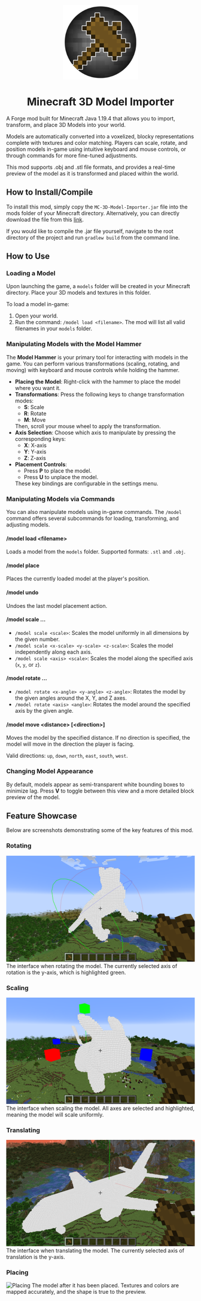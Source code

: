 <p align="center"><img src="./icon.png" alt="Logo" width="200"></p>
<h1 align="center">
	Minecraft 3D Model Importer
</h1>
<p>A Forge mod built for Minecraft Java 1.19.4 that allows you to import, transform, and place 3D Models into your world.</p>
<p>Models are automatically converted into a voxelized, blocky representations complete with textures and color matching. Players can scale, rotate, and position models in-game using intuitive keyboard and mouse controls, or through commands for more fine-tuned adjustments. </p>
<p>This mod supports .obj and .stl file formats, and provides a real-time preview of the model as it is transformed and placed within the world.</p>
<h2>How to Install/Compile</h2>
<p>To install this mod, simply copy the <code>MC-3D-Model-Importer.jar</code> file into the mods folder of your Minecraft directory. Alternatively, you can directly download the file from this <a href="https://drive.google.com/uc?export=download&id=1Vnnlh0lzMOiZfB6nik4ipL2DYsyTqjYl">link</a>.
</p>
<p>If you would like to compile the .jar file yourself, navigate to the root directory of the project and run <code>gradlew build</code> from the command line.</p>

<h2>How to Use</h2>
    <h3>Loading a Model</h3>
    <p>Upon launching the game, a <code>models</code> folder will be created in your Minecraft directory. Place your 3D models and textures in this folder.</p>
    <p>To load a model in-game:</p>
    <ol>
        <li>Open your world.</li>
        <li>Run the command: <code>/model load &lt;filename&gt;</code>. The mod will list all valid filenames in your <code>models</code> folder.</li>
    </ol>

<h3>Manipulating Models with the Model Hammer</h3>
<p>The <strong>Model Hammer</strong> is your primary tool for interacting with models in the game. You can perform various transformations (scaling, rotating, and moving) with keyboard and mouse controls while holding the hammer.</p>

<ul>
	<li><strong>Placing the Model</strong>: Right-click with the hammer to place the model where you want it.</li>
	<li><strong>Transformations</strong>: Press the following keys to change transformation modes:
		<ul>
			<li><strong>S</strong>: Scale</li>
			<li><strong>R</strong>: Rotate</li>
			<li><strong>M</strong>: Move</li>
		</ul>
		Then, scroll your mouse wheel to apply the transformation.
	</li>
	<li><strong>Axis Selection</strong>: Choose which axis to manipulate by pressing the corresponding keys:
		<ul>
			<li><strong>X</strong>: X-axis</li>
			<li><strong>Y</strong>: Y-axis</li>
			<li><strong>Z</strong>: Z-axis</li>
		</ul>
	</li>
	<li><strong>Placement Controls</strong>:
		<ul>
			<li>Press <strong>P</strong> to place the model.</li>
			<li>Press <strong>U</strong> to unplace the model.</li>
		</ul>
		These key bindings are configurable in the settings menu.
	</li>
</ul>

<h3>Manipulating Models via Commands</h3>
<p>You can also manipulate models using in-game commands. The <code>/model</code> command offers several subcommands for loading, transforming, and adjusting models.</p>

<h4>/model load &lt;filename&gt;</h4>
<p>Loads a model from the <code>models</code> folder. Supported formats: <code>.stl</code> and <code>.obj</code>.</p>

<h4>/model place</h4>
<p>Places the currently loaded model at the player's position.</p>

<h4>/model undo</h4>
<p>Undoes the last model placement action.</p>

<h4>/model scale ...</h4>
<ul>
	<li><code>/model scale &lt;scale&gt;</code>: Scales the model uniformly in all dimensions by the given number.</li>
	<li><code>/model scale &lt;x-scale&gt; &lt;y-scale&gt; &lt;z-scale&gt;</code>: Scales the model independently along each axis.</li>
	<li><code>/model scale &lt;axis&gt; &lt;scale&gt;</code>: Scales the model along the specified axis (<code>x</code>, <code>y</code>, or <code>z</code>).</li>
</ul>

<h4>/model rotate ...</h4>
<ul>
	<li><code>/model rotate &lt;x-angle&gt; &lt;y-angle&gt; &lt;z-angle&gt;</code>: Rotates the model by the given angles around the X, Y, and Z axes.</li>
	<li><code>/model rotate &lt;axis&gt; &lt;angle&gt;</code>: Rotates the model around the specified axis by the given angle.</li>
</ul>

<h4>/model move &lt;distance&gt; [&lt;direction&gt;]</h4>
<p>Moves the model by the specified distance. If no direction is specified, the model will move in the direction the player is facing.</p>
<p>Valid directions: <code>up</code>, <code>down</code>, <code>north</code>, <code>east</code>, <code>south</code>, <code>west</code>.</p>

<h3>Changing Model Appearance</h3>
<p>By default, models appear as semi-transparent white bounding boxes to minimize lag. Press <strong>V</strong> to toggle between this view and a more detailed block preview of the model.</p>

## Feature Showcase

Below are screenshots demonstrating some of the key features of this mod.

### Rotating
![Rotating](./images/rotating.png)
The interface when rotating the model. The currently selected axis of rotation is the y-axis, which is highlighted green.

### Scaling
![Scaling](./images/scaling.png)
The interface when scaling the model. All axes are selected and highlighted, meaning the model will scale uniformly.

### Translating
![Translating](./images/translating.png)
The interface when translating the model. The currently selected axis of translation is the y-axis.

### Placing
![Placing](./images/placing.png)
The model after it has been placed. Textures and colors are mapped accurately, and the shape is true to the preview.